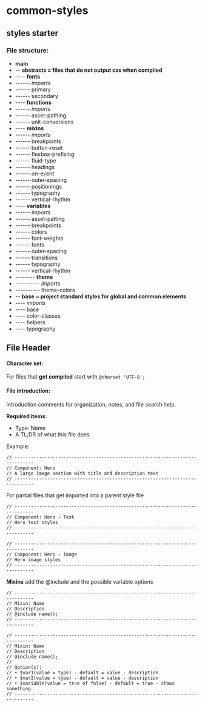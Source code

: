 # common-styles
## styles starter


### File structure:

* **main**
* -- **abstracts = files that do not output css when compiled**
* ---- **fonts**
* ------ *imports*
* ------ primary
* ------ secondary
* ---- **functions**
* ------ *imports*
* ------ asset-pathing
* ------ unit-conversions
* ---- **mixins**
* ------ *imports*
* ------ breakpoints
* ------ button-reset
* ------ flexbox-prefixing
* ------ fluid-type
* ------ headings
* ------ on-event
* ------ outer-spacing
* ------ positionings
* ------ typography
* ------ vertical-rhythm
* ---- **variables**
* ------ *imports*
* ------ asset-patting
* ------ breakpoints
* ------ colors
* ------ font-weights
* ------ fonts
* ------ outer-spacing
* ------ transitions
* ------ typography
* ------ vertical-rhythm
* -------- **theme**
* ---------- *imports*
* ---------- theme-colors
* -- **base = project standard styles for global and common elements**
* ---- *imports*
* ---- base
* ---- color-classes
* ---- helpers
* ---- typography 

## File Header

#### Character set:
For files that **get compiled** start with `@charset 'UTF-8';`

#### File introduction:
Introduction comments for organization, notes, and file search help. 

**Required items:**

* Type: Name
* A TL;DR of what this file does

Example:

```
// -----------------------------------------------------------------------------
// Component: Hero
// A large image section with title and description text
// -----------------------------------------------------------------------------
```

For partial files that get imported into a parent style file

```
// -----------------------------------------------------------------------------
// Component: Hero - Text
// Hero text styles
// -----------------------------------------------------------------------------
```

```
// -----------------------------------------------------------------------------
// Component: Hero - Image
// Hero image styles
// -----------------------------------------------------------------------------
```

**Mixins** add the @include and the possible variable options

```
// -----------------------------------------------------------------------------
// Mixin: Name
// Description
// @include name();
// -----------------------------------------------------------------------------
```

```
// -----------------------------------------------------------------------------
// Mixin: Name
// Description
// @include name();
//
// Option(s):
// • $var1(value = type) - default = value - description
// • $var2(value = type) - default = value - description
// • $variable(value = true of false) - default = true - shows something
// -----------------------------------------------------------------------------
```

